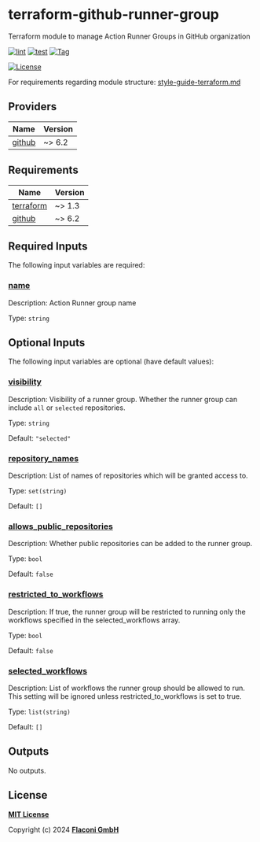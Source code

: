 # terraform-github-runner-group

Terraform module to manage Action Runner Groups in GitHub organization


[![lint](https://github.com/flaconi/terraform-github-runner-group/workflows/lint/badge.svg)](https://github.com/flaconi/terraform-github-runner-group/actions?query=workflow%3Alint)
[![test](https://github.com/flaconi/terraform-github-runner-group/workflows/test/badge.svg)](https://github.com/flaconi/terraform-github-runner-group/actions?query=workflow%3Atest)
[![Tag](https://img.shields.io/github/tag/flaconi/terraform-github-runner-group.svg)](https://github.com/flaconi/terraform-github-runner-group/releases)

[![License](https://img.shields.io/badge/license-MIT-blue.svg)](https://opensource.org/licenses/MIT)

For requirements regarding module structure: [style-guide-terraform.md](https://github.com/Flaconi/devops-docs/blob/master/doc/conventions/style-guide-terraform.md)

<!-- TFDOCS_HEADER_START -->


<!-- TFDOCS_HEADER_END -->

<!-- TFDOCS_PROVIDER_START -->
## Providers

| Name | Version |
|------|---------|
| <a name="provider_github"></a> [github](#provider\_github) | ~> 6.2 |

<!-- TFDOCS_PROVIDER_END -->

<!-- TFDOCS_REQUIREMENTS_START -->
## Requirements

| Name | Version |
|------|---------|
| <a name="requirement_terraform"></a> [terraform](#requirement\_terraform) | ~> 1.3 |
| <a name="requirement_github"></a> [github](#requirement\_github) | ~> 6.2 |

<!-- TFDOCS_REQUIREMENTS_END -->

<!-- TFDOCS_INPUTS_START -->
## Required Inputs

The following input variables are required:

### <a name="input_name"></a> [name](#input\_name)

Description: Action Runner group name

Type: `string`

## Optional Inputs

The following input variables are optional (have default values):

### <a name="input_visibility"></a> [visibility](#input\_visibility)

Description: Visibility of a runner group. Whether the runner group can include `all` or `selected` repositories.

Type: `string`

Default: `"selected"`

### <a name="input_repository_names"></a> [repository\_names](#input\_repository\_names)

Description: List of names of repositories which will be granted access to.

Type: `set(string)`

Default: `[]`

### <a name="input_allows_public_repositories"></a> [allows\_public\_repositories](#input\_allows\_public\_repositories)

Description: Whether public repositories can be added to the runner group.

Type: `bool`

Default: `false`

### <a name="input_restricted_to_workflows"></a> [restricted\_to\_workflows](#input\_restricted\_to\_workflows)

Description: If true, the runner group will be restricted to running only the workflows specified in the selected\_workflows array.

Type: `bool`

Default: `false`

### <a name="input_selected_workflows"></a> [selected\_workflows](#input\_selected\_workflows)

Description: List of workflows the runner group should be allowed to run. This setting will be ignored unless restricted\_to\_workflows is set to true.

Type: `list(string)`

Default: `[]`

<!-- TFDOCS_INPUTS_END -->

<!-- TFDOCS_OUTPUTS_START -->
## Outputs

No outputs.

<!-- TFDOCS_OUTPUTS_END -->

## License

**[MIT License](LICENSE)**

Copyright (c) 2024 **[Flaconi GmbH](https://github.com/flaconi)**
